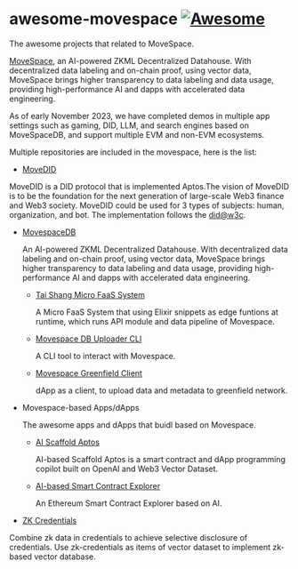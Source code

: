 # awesome-movespace [![Awesome](https://awesome.re/badge.svg)](https://awesome.re)

The awesome projects that related to MoveSpace.

[MoveSpace](https://movespace.xyz), an AI-powered ZKML Decentralized Datahouse. With decentralized data labeling and on-chain proof, using vector data, MoveSpace brings higher transparency to data labeling and data usage, providing high-performance AI and dapps with accelerated data engineering.

As of early November 2023, we have completed demos in multiple app settings such as gaming, DID, LLM, and search engines based on MoveSpaceDB, and support multiple EVM and non-EVM ecosystems.

Multiple repositories are included in the movespace, here is the list:

* [MoveDID](https://github.com/NonceGeek/MoveDID)

MoveDID is a DID protocol that is implemented Aptos.The vision of MoveDID is to be the foundation for the next generation of large-scale Web3 finance and Web3 society. MoveDID could be used for 3 types of subjects: human, organization, and bot.
The implementation follows the [did@w3c](https://www.w3.org/TR/did-core/).

* [MovespaceDB](https://github.com/NonceGeek/movespace_db)

  An AI-powered ZKML Decentralized Datahouse. With decentralized data labeling and on-chain proof, using vector data, MoveSpace brings higher transparency to data labeling and data usage, providing high-performance AI and dapps with accelerated data engineering.	

  * [Tai Shang Micro FaaS System](https://github.com/NonceGeek/tai_shang_micro_faas_system) 

    A Micro FaaS System that using Elixir snippets as edge funtions at runtime, which runs API module and data pipeline of Movespace.

  * [Movespace DB Uploader CLI](https://github.com/NonceGeek/movespace_db_uploader_cli)

    A CLI tool to interact with Movespace.

  * [Movespace Greenfield Client](https://github.com/NonceGeek/movespace-greenfield-client)

    dApp as a client, to upload data and metadata to greenfield network.

* Movespace-based Apps/dApps

  The awesome apps and dApps that buidl based on Movespace.

  * [AI Scaffold Aptos](https://github.com/NonceGeek/scaffold-aptos-based-on-AI)

     AI-based Scaffold Aptos is a smart contract and dApp programming copilot built on OpenAI and Web3 Vector Dataset.

  * [AI-based Smart Contract Explorer](https://github.com/NonceGeek/ai-based-smart-contract-explorer)

    An Ethereum Smart Contract Explorer based on AI.

* [ZK Credentials](https://github.com/NonceGeek/zk_credential/)

Combine zk data in credentials to achieve selective disclosure of credentials. Use zk-credentials as items of vector dataset to implement zk-based vector database.
